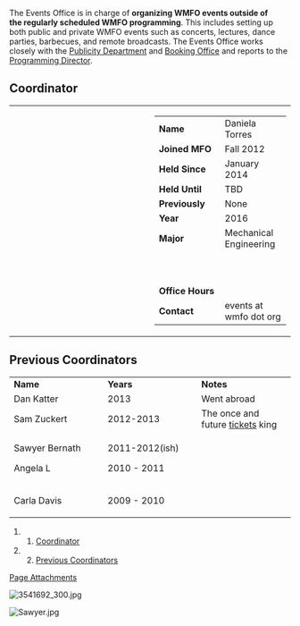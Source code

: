 The Events Office is in charge of **organizing WMFO events outside of the regularly scheduled WMFO programming**. This includes setting up both public and private WMFO events such as concerts, lectures, dance parties, barbecues, and remote broadcasts. The Events Office works closely with the [Publicity Department](https://wiki.wmfo.org/About_WMFO/Executive_Board/Publicity_Dept. "Publicity Dept.") and [Booking Office](https://wiki.wmfo.org/About_WMFO/Executive_Board/Music_Dept./Booking_Office "Booking Office") and reports to the [Programming Director](https://wiki.wmfo.org/About_WMFO/Executive_Board/Programming_Dept. "Programming Dept.").

Coordinator
-----------

<table>
<col width="50%" />
<col width="50%" />
<tbody>
<tr class="odd">
<td align="left"> </td>
<td align="left"><table>
<col width="50%" />
<col width="50%" />
<tbody>
<tr class="odd">
<td align="left"><strong>Name</strong></td>
<td align="left">Daniela Torres</td>
</tr>
<tr class="even">
<td align="left"><strong>Joined MFO</strong></td>
<td align="left">Fall 2012</td>
</tr>
<tr class="odd">
<td align="left"><strong>Held Since</strong></td>
<td align="left">January 2014</td>
</tr>
<tr class="even">
<td align="left"><strong>Held Until</strong></td>
<td align="left">TBD</td>
</tr>
<tr class="odd">
<td align="left"><strong>Previously</strong></td>
<td align="left">None</td>
</tr>
<tr class="even">
<td align="left"><strong>Year</strong></td>
<td align="left">2016</td>
</tr>
<tr class="odd">
<td align="left"><strong>Major</strong></td>
<td align="left">Mechanical Engineering</td>
</tr>
<tr class="even">
<td align="left"><p> </p></td>
<td align="left"> </td>
</tr>
<tr class="odd">
<td align="left"><strong>Office Hours</strong></td>
<td align="left"> </td>
</tr>
<tr class="even">
<td align="left"><strong>Contact</strong></td>
<td align="left"><script type="text/javascript">
<!--
h='&#x77;&#x6d;&#102;&#x6f;&#46;&#x6f;&#114;&#x67;';a='&#64;';n='&#x65;&#118;&#x65;&#110;&#116;&#x73;';e=n+a+h;
document.write('<a h'+'ref'+'="ma'+'ilto'+':'+e+'">'+e+'<\/'+'a'+'>');
// -->
</script><noscript>&#x65;&#118;&#x65;&#110;&#116;&#x73;&#32;&#x61;&#116;&#32;&#x77;&#x6d;&#102;&#x6f;&#32;&#100;&#x6f;&#116;&#32;&#x6f;&#114;&#x67;</noscript></td>
</tr>
</tbody>
</table></td>
</tr>
</tbody>
</table>

Previous Coordinators
---------------------

<table>
<col width="33%" />
<col width="33%" />
<col width="33%" />
<tbody>
<tr class="odd">
<td align="left"><strong>Name</strong></td>
<td align="left"><strong>Years</strong></td>
<td align="left"><strong>Notes</strong></td>
</tr>
<tr class="even">
<td align="left">Dan Katter</td>
<td align="left">2013</td>
<td align="left">Went abroad</td>
</tr>
<tr class="odd">
<td align="left">Sam Zuckert</td>
<td align="left">2012-2013</td>
<td align="left">The once and future <a href="https://wiki.wmfo.org/About_WMFO/Executive_Board/Music_Dept./Tickets_Office" title="Tickets Office">tickets</a> king</td>
</tr>
<tr class="even">
<td align="left"><p>Sawyer Bernath</p>
<p>Angela L</p></td>
<td align="left"><p>2011-2012(ish)</p>
<p>2010 - 2011</p></td>
<td align="left"> </td>
</tr>
<tr class="odd">
<td align="left"><p>Carla Davis</p></td>
<td align="left">2009 - 2010</td>
<td align="left"> </td>
</tr>
</tbody>
</table>

1.  1. [Coordinator](#Coordinator)
2.  2. [Previous Coordinators](#Previous_Coordinators)

[Page Attachments](https://wiki-files.wmfo.org/About_WMFO/Executive_Board/Publicity_Dept./Events_Office)

![3541692_300.jpg](https://wiki-files.wmfo.org/About_WMFO/Executive_Board/Publicity_Dept./Events_Office/3541692_300.jpg)

![Sawyer.jpg](https://wiki-files.wmfo.org/About_WMFO/Executive_Board/Publicity_Dept./Events_Office/Sawyer.jpg)
